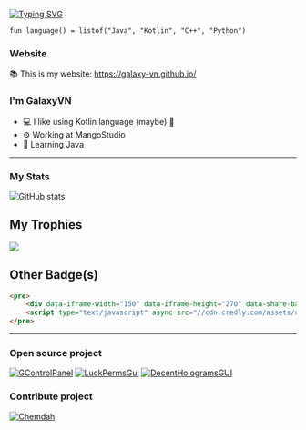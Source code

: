 [![Typing SVG](https://readme-typing-svg.herokuapp.com?color=%237F26BD&lines=Hi+there+%F0%9F%91%8B)](https://git.io/typing-svg)
```
fun language() = listof("Java", "Kotlin", "C++", "Python")
```
### Website
📚 This is my website: https://galaxy-vn.github.io/

### I'm GalaxyVN
- 💻 I like using Kotlin language (maybe) 🤔 
- ⚙️ Working at MangoStudio
- 📖 Learning Java

***

### My Stats
![GitHub stats](https://github-readme-stats.vercel.app/api?username=Galaxy-VN&bg_color=30,003697,490085&title_color=fff&text_color=fff)


## My Trophies
![](https://github-profile-trophy.vercel.app/?username=Galaxy-VN&theme=radical&no-frame=true&no-bg=true&margin-w=4)

## Other Badge(s)
```HTML
<pre>
    <div data-iframe-width="150" data-iframe-height="270" data-share-badge-id="10907dc5-2542-4e5d-bb84-33d247b32a57" data-share-badge-host="https://www.credly.com"></div>
    <script type="text/javascript" async src="//cdn.credly.com/assets/utilities/embed.js"></script>
</pre>   
```

***

### Open source project
[![GControlPanel](https://github-readme-stats.vercel.app/api/pin/?username=Galaxy-VN&theme=shades-of-purple&repo=GControlPanel)](https://github.com/Galaxy-VN/GControlPanel)
[![LuckPermsGui](https://github-readme-stats.vercel.app/api/pin/?username=Galaxy-VN&theme=shades-of-purple&repo=LuckPermsGUI)](https://github.com/Galaxy-VN/LuckPermsGUI)
[![DecentHologramsGUI](https://github-readme-stats.vercel.app/api/pin/?username=Galaxy-VN&theme=shades-of-purple&repo=DecentHologramsGUI)](https://github.com/Galaxy-VN/DecentHologramsGUI)

### Contribute project
[![Chemdah](https://github-readme-stats.vercel.app/api/pin/?username=Taboolib&theme=shades-of-purple&repo=Chemdah)](https://github.com/Galaxy-VN/Chemdah)
